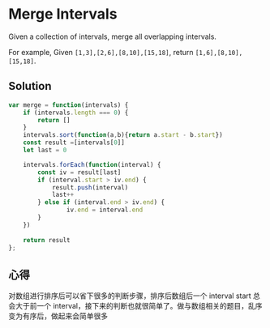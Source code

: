 # Merge Intervals

Given a collection of intervals, merge all overlapping intervals.

For example,
Given `[1,3],[2,6],[8,10],[15,18]`,
return `[1,6],[8,10],[15,18]`.

## Solution

```javascript
var merge = function(intervals) {
    if (intervals.length === 0) {
        return []
    }
    intervals.sort(function(a,b){return a.start - b.start})
    const result =[intervals[0]]
    let last = 0

    intervals.forEach(function(interval) {
        const iv = result[last]
        if (interval.start > iv.end) {
            result.push(interval)
            last++
        } else if (interval.end > iv.end) {
                iv.end = interval.end
        }
    })
    
    return result
};
```

## 心得

对数组进行排序后可以省下很多的判断步骤，排序后数组后一个 interval start 总会大于前一个 interval，接下来的判断也就很简单了。做与数组相关的题目，乱序变为有序后，做起来会简单很多